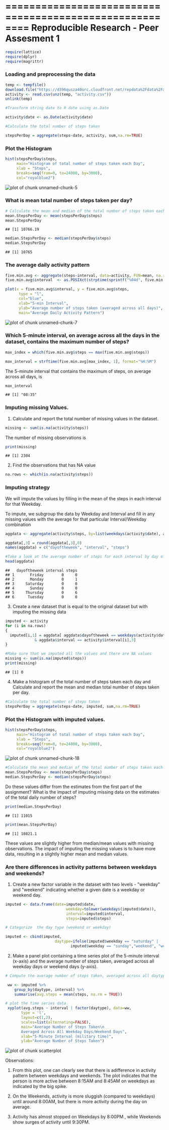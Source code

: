========================================================
Reproducible Research - Peer Assesment 1
========================================================

 

```r
require(lattice)
require(dplyr)
require(magrittr)
```

### Loading and preprocessing the data


```r
temp <- tempfile()
download.file("https://d396qusza40orc.cloudfront.net/repdata%2Fdata%2Factivity.zip",temp)
activity <- read.csv(unz(temp, "activity.csv"))
unlink(temp)
```


```r
#Transform string date to R date using as.Date

activity$date <- as.Date(activity$date)
```



```r
#Calculate the total number of steps taken

stepsPerDay = aggregate(steps~date, activity, sum,na.rm=TRUE)
```

### Plot the Histogram

```r
hist(stepsPerDay$steps, 
     main="Histogram of total number of steps taken each Day",
     xlab = "Steps", 
     breaks=seq(from=0, to=24000, by=3000),
     col="royalblue2")
```

![plot of chunk unnamed-chunk-5](figure/unnamed-chunk-5-1.png)

### What is mean total number of steps taken per day?


```r
# Calculate the mean and median of the total number of steps taken each day
mean.StepsPerDay <- mean(stepsPerDay$steps)
mean.StepsPerDay
```

```
## [1] 10766.19
```

```r
median.StepsPerDay <- median(stepsPerDay$steps)
median.StepsPerDay
```

```
## [1] 10765
```

### The average daily activity pattern

```r
five.min.avg <- aggregate(steps~interval, data=activity, FUN=mean, na.rm=TRUE)
five.min.avg$interval  <- as.POSIXct(strptime(sprintf("%04d", five.min.avg$interval), "%H%M"))

plot(x = five.min.avg$interval, y = five.min.avg$steps, 
      type = "l", 
      col="blue",
      xlab="5-min Interval", 
      ylab="Average number of steps taken (averaged across all days)",
      main="Average Daily Activity Pattern") 
```

![plot of chunk unnamed-chunk-7](figure/unnamed-chunk-7-1.png)

### Which 5-minute interval, on average across all the days in the dataset, contains the maximum number of steps?


```r
max_index = which(five.min.avg$steps == max(five.min.avg$steps))

max_interval = strftime(five.min.avg[max_index, 1], format="%H:%M")
```

The 5-minute interval that contains the maximum of steps, on average across all days, is

```r
max_interval
```

```
## [1] "08:35"
```

### Imputing missing Values.


1. Calculate and report the total number of missing values in the dataset.  


```r
missing <- sum(is.na(activity$steps))
```

The number of missing observations is

```r
print(missing)
```

```
## [1] 2304
```

2. Find the observations that has NA value


```r
na.rows <- which(is.na(activity$steps))
```

### Imputing strategy

We will impute the values by filling in the mean of the steps in each interval for that Weekday.

To impute, we subgroup the data by Weekday and Interval and fill in any missing values with the average for that particular Interval/Weekday combination 


```r
aggdata <- aggregate(activity$steps, by=list(weekdays(activity$date), activity$interval), FUN=mean, na.rm=TRUE)

aggdata[,3] = round(aggdata[,3],0)
names(aggdata) = c("dayoftheweek", "interval", "steps")
```




```r
#Take a look at the average number of steps for each interval by day of the week
head(aggdata)
```

```
##   dayoftheweek interval steps
## 1       Friday        0     0
## 2       Monday        0     1
## 3     Saturday        0     0
## 4       Sunday        0     0
## 5     Thursday        0     6
## 6      Tuesday        0     0
```

 

3. Create a new dataset that is equal to the original dataset but with imputing the missing data

```r
imputed <- activity
for (i in na.rows)
{
  imputed[i,1] = aggdata[ aggdata$dayoftheweek == weekdays(activity$date[i]) 
             & aggdata$interval == activity$interval[i],3]
}
```





```r
#Make sure that we imputed all the values and there are NA values 
missing <- sum(is.na(imputed$steps))
print(missing)
```

```
## [1] 0
```

4. Make a histogram of the total number of steps taken each day and Calculate and report the mean and median total number of steps taken per day. 



```r
#Calculate the total number of steps taken
stepsPerDay = aggregate(steps~date, imputed, sum,na.rm=TRUE)
```

### Plot the Histogram with imputed values.

```r
hist(stepsPerDay$steps, 
     main="Histogram of total number of steps taken each Day",
     xlab = "Steps", 
     breaks=seq(from=0, to=24000, by=3000),
     col="royalblue2")
```

![plot of chunk unnamed-chunk-18](figure/unnamed-chunk-18-1.png)





```r
#Calculate the mean and median of the total number of steps taken each day
mean.StepsPerDay <- mean(stepsPerDay$steps)
median.StepsPerDay <- median(stepsPerDay$steps)
```

Do these values differ from the estimates from the first part of the assignment? What is the impact of imputing missing data on the estimates of the total daily number of steps?


```r
print(median.StepsPerDay)
```

```
## [1] 11015
```

```r
print(mean.StepsPerDay)
```

```
## [1] 10821.1
```

These values are slightly higher  from median/mean values with missing observations. The impact of imputing the missing values is to have more data, resulting in a slightly higher mean and median values.

### Are there differences in activity patterns between weekdays and weekends?

1. Create a new factor variable in the dataset with two levels - "weekday" and "weekend" indicating whether a given date is a weekday or weekend day.


```r
imputed <- data.frame(date=imputed$date, 
                           weekday=tolower(weekdays(imputed$date)), 
                           interval=imputed$interval,
                           steps=imputed$steps)

# Categorize  the day type (weekend or weekday)

imputed <- cbind(imputed, 
                      daytype=ifelse(imputed$weekday == "saturday" | 
                             imputed$weekday == "sunday","weekend", "weekday"))
```

2. Make a panel plot containing a time series plot of the 5-minute interval (x-axis) and the average number of steps taken, averaged across all weekday days or weekend days (y-axis).


```r
# Compute the average number of steps taken, averaged across all daytype variable

 ww <- imputed %>%
    group_by(daytype, interval) %>%
    summarise(avg.steps = mean(steps, na.rm = TRUE))

# plot the time series data
 xyplot(avg.steps ~ interval | factor(daytype), data=ww, 
       type = 'l',
       layout=c(1,2),
       scales=list(alternating=FALSE),
       main="Average Number of Steps Taken\n 
       Averaged Across All Weekday Days/Weekend Days",
       xlab="5-Minute Interval (military time)",
       ylab="Average Number of Steps Taken")
```

![plot of chunk scatterplot](figure/scatterplot-1.png)

 Observations:

1. From this plot, one can clearly see that there is adifference in activity pattern between weekdays and weekends. The plot indicates that the person  is more active  between 8:15AM and 8:45AM on weekdays as indicated by the big spike.
  

2. On the Weekends, activity is more sluggish (compared to weekdays) until around 8:00AM, but there is more activity during the day on average.  

3. Activity has almost stopped on Weekdays by 8:00PM , while Weekends show surges of activity until 9:30PM.
